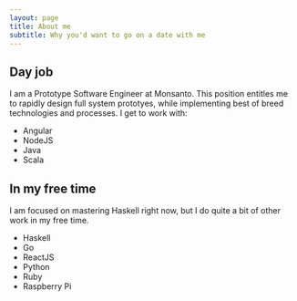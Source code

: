 ```yaml
---
layout: page
title: About me
subtitle: Why you'd want to go on a date with me
---
```


## Day job ##
I am a Prototype Software Engineer at Monsanto. This position entitles me to rapidly design full system prototyes, while implementing best of breed technologies and processes. I get to work with:

* Angular
* NodeJS
* Java
* Scala

## In my free time ##
I am focused on mastering Haskell right now, but I do quite a bit of other work in my free time.

* Haskell
* Go
* ReactJS
* Python
* Ruby
* Raspberry Pi

<!-- I am also involved with the process of transitioning these prototypes to full fledge systems under an on going team. This involves training, introduction to tools, style guide construction, and best practice communication. -->
<!--
In my free time I have been working hard to learn Haskell and it has become a small passion of mine. I really enjoy the type system design and the language philosophy of composition as a whole. My advancements with Haskell have heavily influenced my style of development across the board. -->

